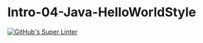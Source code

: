 # Intro-04-Java-HelloWorldStyle
[![GitHub's Super Linter](https://github.com/ICS4U-Programming-FrankieFW/Intro-04-Java-HelloWorldStyle/workflows/GitHub's%20Super%20Linter/badge.svg)](https://github.com/ICS4U-Programming-FrankieFW/Intro-04-Java-HelloWorldStyle/actions)
